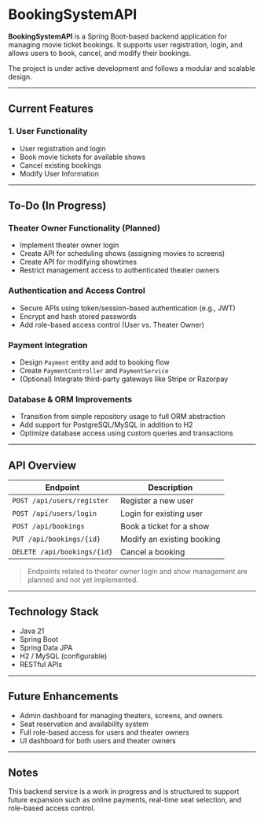 # BookingSystemAPI

**BookingSystemAPI** is a Spring Boot-based backend application for managing movie ticket bookings. It supports user registration, login, and allows users to book, cancel, and modify their bookings.

The project is under active development and follows a modular and scalable design.

---

## Current Features

### 1. User Functionality

- User registration and login
- Book movie tickets for available shows
- Cancel existing bookings
- Modify User Information

---

## To-Do (In Progress)

### Theater Owner Functionality (Planned)
- Implement theater owner login
- Create API for scheduling shows (assigning movies to screens)
- Create API for modifying showtimes
- Restrict management access to authenticated theater owners

### Authentication and Access Control
- Secure APIs using token/session-based authentication (e.g., JWT)
- Encrypt and hash stored passwords
- Add role-based access control (User vs. Theater Owner)

### Payment Integration
- Design `Payment` entity and add to booking flow
- Create `PaymentController` and `PaymentService`
- (Optional) Integrate third-party gateways like Stripe or Razorpay

### Database & ORM Improvements
- Transition from simple repository usage to full ORM abstraction
- Add support for PostgreSQL/MySQL in addition to H2
- Optimize database access using custom queries and transactions

---

## API Overview

| Endpoint                          | Description                                   |
|----------------------------------|-----------------------------------------------|
| `POST /api/users/register`       | Register a new user                           |
| `POST /api/users/login`          | Login for existing user                       |
| `POST /api/bookings`             | Book a ticket for a show                      |
| `PUT /api/bookings/{id}`         | Modify an existing booking                    |
| `DELETE /api/bookings/{id}`      | Cancel a booking                              |

> Endpoints related to theater owner login and show management are planned and not yet implemented.

---

## Technology Stack

- Java 21
- Spring Boot
- Spring Data JPA
- H2 / MySQL (configurable)
- RESTful APIs

---

## Future Enhancements

- Admin dashboard for managing theaters, screens, and owners
- Seat reservation and availability system
- Full role-based access for users and theater owners
- UI dashboard for both users and theater owners

---

## Notes

This backend service is a work in progress and is structured to support future expansion such as online payments, real-time seat selection, and role-based access control.

